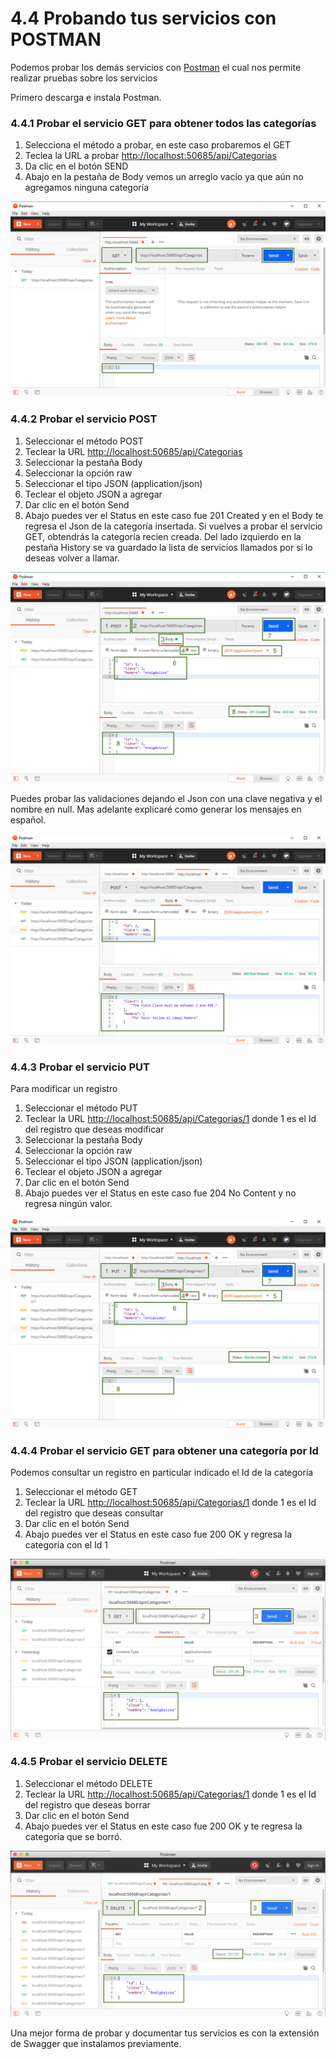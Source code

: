 # 4.4 Probando tus servicios con POSTMAN

Podemos probar los demás servicios con [Postman](https://www.getpostman.com/) el cual nos permite realizar pruebas sobre los servicios

Primero descarga e instala Postman.

### 4.4.1 Probar el servicio GET para obtener todos las categorías

1. Selecciona el método a probar, en este caso probaremos el GET
2. Teclea la URL a probar [http://localhost:50685/api/Categorias](http://localhost:50685/api/Categorias)​
3. Da clic en el botón SEND
4. Abajo en la pestaña de Body vemos un arreglo vacío ya que aún no agregamos ninguna categoría

![](../.gitbook/assets/image%20%2890%29.png)

### 4.4.2 Probar el servicio POST

1. Seleccionar el método POST
2. Teclear la URL [http://localhost:50685/api/Categorias](http://localhost:50685/api/Categorias)​
3. Seleccionar la pestaña Body
4. Seleccionar la opción raw
5. Seleccionar el tipo JSON \(application/json\)
6. Teclear el objeto JSON a agregar
7. Dar clic en el botón Send
8. Abajo puedes ver el Status en este caso fue 201 Created y en el Body te regresa el Json de la categoría insertada. Si vuelves a probar el servicio GET, obtendrás la categoría recien creada. Del lado izquierdo en la pestaña History se va guardado la lista de servicios llamados por si lo deseas volver a llamar.

![](../.gitbook/assets/image%20%2814%29.png)

Puedes probar las validaciones dejando el Json con una clave negativa y el nombre en null.​ Mas adelante explicaré como generar los mensajes en español.

![](../.gitbook/assets/image%20%2829%29.png)

### 4.4.3 Probar el servicio PUT

Para modificar un registro

1. Seleccionar el método PUT
2. Teclear la URL [http://localhost:50685/api/Categorias/1](http://localhost:50685/api/Categorias) donde 1 es el Id del registro que deseas modificar
3. Seleccionar la pestaña Body
4. Seleccionar la opción raw
5. Seleccionar el tipo JSON \(application/json\)
6. Teclear el objeto JSON a agregar
7. Dar clic en el botón Send
8. Abajo puedes ver el Status en este caso fue 204 No Content y no regresa ningún valor.

![](../.gitbook/assets/image%20%2885%29.png)

### 4.4.4 Probar el servicio GET para obtener una categoría por Id

Podemos consultar un registro en particular indicado el Id de la categoría

1. Seleccionar el método GET
2. Teclear la URL [http://localhost:50685/api/Categorias/1](http://localhost:50685/api/Categorias) donde 1 es el Id del registro que deseas consultar
3. Dar clic en el botón Send
4. Abajo puedes ver el Status en este caso fue 200 OK y regresa la categoría con el Id 1

![](../.gitbook/assets/image%20%28104%29.png)

### 4.4.5 Probar el servicio DELETE

1. Seleccionar el método DELETE
2. Teclear la URL [http://localhost:50685/api/Categorias/1](http://localhost:50685/api/Categorias) donde 1 es el Id del registro que deseas borrar
3. Dar clic en el botón Send
4. Abajo puedes ver el Status en este caso fue 200 OK y te regresa la categoría que se borró.

![](../.gitbook/assets/image%20%2857%29.png)

Una mejor forma de probar y documentar tus servicios es con la extensión de Swagger que instalamos previamente.  


